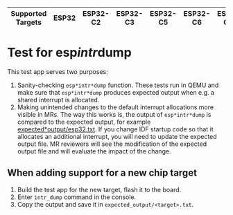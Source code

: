 | Supported Targets | ESP32 | ESP32-C2 | ESP32-C3 | ESP32-C5 | ESP32-C6 | ESP32-C61 | ESP32-H2 | ESP32-H21 | ESP32-H4 | ESP32-P4 | ESP32-S2 | ESP32-S3 |
| ----------------- | ----- | -------- | -------- | -------- | -------- | --------- | -------- | --------- | -------- | -------- | -------- | -------- |

# Test for esp*intr*dump

This test app serves two purposes:
1. Sanity-checking `esp*intr*dump` function. These tests run in QEMU and make sure that `esp*intr*dump` produces expected output when e.g. a shared interrupt is allocated.
2. Making unintended changes to the default interrupt allocations more visible in MRs. The way this works is, the output of `esp*intr*dump` is compared to the expected output, for example [expected*output/esp32.txt](expected*output/esp32.txt). If you change IDF startup code so that it allocates an additional interrupt, you will need to update the expected output file. MR reviewers will see the modification of the expected output file and will evaluate the impact of the change.

## When adding support for a new chip target

1. Build the test app for the new target, flash it to the board.
2. Enter `intr_dump` command in the console.
3. Copy the output and save it in `expected_output/<target>.txt`.

